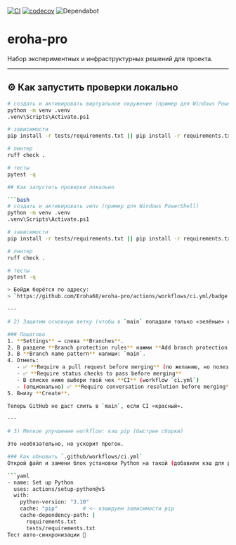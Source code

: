 [![CI](https://github.com/Eroha68/eroha-pro/actions/workflows/ci.yml/badge.svg)](https://github.com/Eroha68/eroha-pro/actions/workflows/ci.yml)
[![codecov](https://codecov.io/gh/Eroha68/eroha-pro/branch/main/graph/badge.svg)](https://codecov.io/gh/Eroha68/eroha-pro)
![Dependabot](https://img.shields.io/badge/Dependabot-enabled-success)
# eroha-pro

Набор экспериментных и инфраструктурных решений для проекта.

---

## ⚙️ Как запустить проверки локально

```bash
# создать и активировать виртуальное окружение (пример для Windows PowerShell)
python -m venv .venv
.venv\Scripts\Activate.ps1

# зависимости
pip install -r tests/requirements.txt || pip install -r requirements.txt

# линтер
ruff check .

# тесты
pytest -q

## Как запустить проверки локально

```bash
# создать и активировать venv (пример для Windows PowerShell)
python -m venv .venv
.venv\Scripts\Activate.ps1

# зависимости
pip install -r tests/requirements.txt || pip install -r requirements.txt

# линтер
ruff check .

# тесты
pytest -q

> Бейдж берётся по адресу:  
> `https://github.com/Eroha68/eroha-pro/actions/workflows/ci.yml/badge.svg?branch=main`

---

# 2) Защитим основную ветку (чтобы в `main` попадали только «зелёные» изменения)

### Пошагово
1. **Settings** → слева **Branches**.  
2. В разделе **Branch protection rules** нажми **Add branch protection rule**.  
3. В **Branch name pattern** напиши: `main`.  
4. Отметь:
   - ✅ **Require a pull request before merging** (по желанию, но полезно)
   - ✅ **Require status checks to pass before merging**
   - В списке ниже выбери твой чек **CI** (workflow `ci.yml`)
   - (опционально) ✅ **Require conversation resolution before merging**
5. Внизу **Create**.

Теперь GitHub не даст слить в `main`, если CI «красный».

---

# 3) Мелкое улучшение workflow: кэш pip (быстрее сборки)

Это необязательно, но ускорит прогон.

### Как обновить `.github/workflows/ci.yml`
Открой файл и замени блок установки Python на такой (добавили кэш для pip):

```yaml
- name: Set up Python
  uses: actions/setup-python@v5
  with:
    python-version: "3.10"
    cache: "pip"        # <— кэшируем зависимости pip
    cache-dependency-path: |
      requirements.txt
      tests/requirements.txt
Тест авто-синхронизации 🚀

